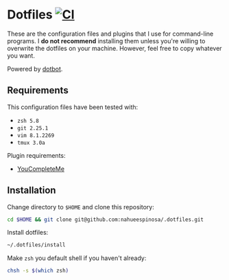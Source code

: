 # Dotfiles [![CI](https://github.com/nahueespinosa/.dotfiles/actions/workflows/build.yml/badge.svg)](https://github.com/nahueespinosa/.dotfiles/actions/workflows/build.yml)

These are the configuration files and plugins that I use for command-line programs.
I **do not recommend** installing them unless you're willing to overwrite the dotfiles on your machine. However, feel free to copy whatever you want.

Powered by [dotbot](https://github.com/anishathalye/dotbot/).

## Requirements

This configuration files have been tested with:

- `zsh 5.8`
- `git 2.25.1`
- `vim 8.1.2269`
- `tmux 3.0a`

Plugin requirements:

- [YouCompleteMe](https://github.com/ycm-core/YouCompleteMe/tree/master#requirements)

## Installation

Change directory to `$HOME` and clone this repository:

```bash
cd $HOME && git clone git@github.com:nahueespinosa/.dotfiles.git
```

Install dotfiles:

```bash
~/.dotfiles/install
```

Make `zsh` you default shell if you haven't already:

```bash
chsh -s $(which zsh)
```

